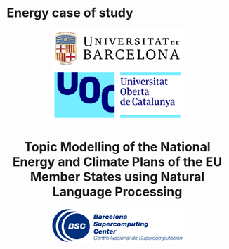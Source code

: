 # Energy case of study

<p align="center">
  <img src="images/Logo_Universitat_de_Barcelona.png" alt="" width="300"/>
  <img src="images/Logo_UOC.png" alt="" width="300"/>
</p>

<h1 align="center">Topic Modelling of the National Energy and Climate Plans of the EU Member States using Natural Language Processing</h1>

<p align="center">
<img src="images/bsc_logo.png" alt="" width="300"/>
</p>
